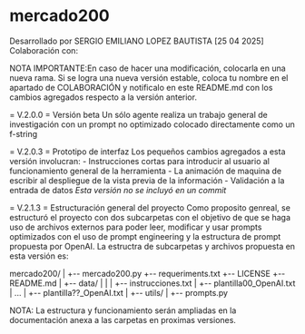 # mercado200
Desarrollado por SERGIO EMILIANO LOPEZ BAUTISTA [25 04 2025] 
Colaboración con:

NOTA IMPORTANTE:En caso de hacer una modificación, colocarla en una nueva rama. 
Si se logra una nueva versión estable, coloca tu nombre en el apartado de COLABORACIÓN y notificalo en este README.md con los cambios agregados respecto a la versión anterior.

= V.2.0.0 = 
    Versión beta 
Un sólo agente realiza un trabajo general de investigación con un prompt no optimizado colocado directamente como un f-string

= V.2.0.3 =
    Prototipo de interfaz
Los pequeños cambios agregados a esta versión involucran:
    - Instrucciones cortas para introducir al usuario al funcionamiento general de la herramienta
    - La animación de maquina de escribir al despliegue de la vista previa de la información
    - Validación a la entrada de datos
*Esta versión no se incluyó en un commit*

= V.2.1.3 =
    Estructuración general del proyecto
Como proposito genreal, se estructuró el proyecto con dos subcarpetas con el objetivo de que se haga uso de archivos externos para poder leer, modificar y usar prompts optimizados con el uso de prompt engineering y la estructura de prompt propuesta por OpenAI.
La estructra de subcarpetas y archivos propuesta en esta versión es:

mercado200/
|
+-- mercado200.py
+-- requeriments.txt
+-- LICENSE
+-- README.md
|
+-- data/
|   |
|   +-- instrucciones.txt
|   +-- plantilla00_OpenAI.txt
|   ...
|   +-- plantilla??_OpenAI.txt
|
+-- utils/
    |
    +-- prompts.py

NOTA: La estructura y funcionamiento serán ampliadas en la documentación anexa a las carpetas en  proximas versiones.